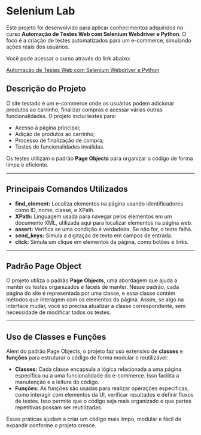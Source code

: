 # Selenium Lab

Este projeto foi desenvolvido para aplicar conhecimentos adquiridos no curso **Automação de Testes Web com Selenium Webdriver e Python**. O foco é a criação de testes automatizados para um e-commerce, simulando ações reais dos usuários.

Você pode acessar o curso através do link abaixo:

[Automação de Testes Web com Selenium Webdriver e Python](https://www.udemy.com/share/10by2r3@E6GP7v5xJ68Nv_EvaWpmDTVcXUhwm3VxXw3Lzxb_2yG0fiSNI-diwZkXsP5PJ1y2/)

## Descrição do Projeto

O site testado é um e-commerce onde os usuários podem adicionar produtos ao carrinho, finalizar compras e acessar várias outras funcionalidades. O projeto inclui testes para:

- Acesso à página principal;
- Adição de produtos ao carrinho;
- Processo de finalização de compra;
- Testes de funcionalidades inválidas.

Os testes utilizam o padrão **Page Objects** para organizar o código de forma limpa e eficiente.

---

## Principais Comandos Utilizados

- **find_element:** Localiza elementos na página usando identificadores como ID, nome, classe, e XPath.
- **XPath:** Linguagem usada para navegar pelos elementos em um documento XML, utilizada aqui para localizar elementos na página web.
- **assert:** Verifica se uma condição é verdadeira. Se não for, o teste falha.
- **send_keys:** Simula a digitação de texto em campos de entrada.
- **click:** Simula um clique em elementos da página, como botões e links.

---

## Padrão Page Object

O projeto utiliza o padrão **Page Objects**, uma abordagem que ajuda a manter os testes organizados e fáceis de manter. Nesse padrão, cada página do site é representada por uma classe, e essa classe contém métodos que interagem com os elementos da página. Assim, se algo na interface mudar, você só precisa atualizar a classe correspondente, sem necessidade de modificar todos os testes.

---

## Uso de Classes e Funções

Além do padrão Page Objects, o projeto faz uso extensivo de **classes** e **funções** para estruturar o código de forma modular e reutilizável:

- **Classes:** Cada classe encapsula a lógica relacionada a uma página específica ou a uma funcionalidade do e-commerce. Isso facilita a manutenção e a leitura do código.
- **Funções:** As funções são usadas para realizar operações específicas, como interagir com elementos da UI, verificar resultados e definir fluxos de testes. Isso permite que o código seja mais organizado e que partes repetitivas possam ser reutilizadas.

Essas práticas ajudam a criar um código mais limpo, modular e fácil de expandir conforme o projeto cresce.
